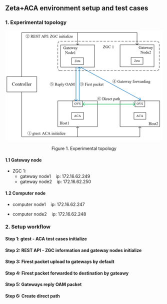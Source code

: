 ## Zeta+ACA environment setup and test cases

### 1. Experimental topology

![](images/Zeta_environment_setup.JPG)

<p align="center">Figure 1. Experimental topology</p>

#### 1.1 Gateway node

-   ZGC 1:
    -   gateway node1 &nbsp;&nbsp; ip: 172.16.62.249
    -   gateway node2 &nbsp;&nbsp; ip: 172.16.62.250

#### 1.2 Computer node

-   computer node1 &nbsp;&nbsp; ip: 172.16.62.247

-   computer node2 &nbsp;&nbsp; ip: 172.16.62.248



### 2. Setup workflow
#### Step 1: gtest - ACA test cases initialize

#### Step 2: REST API - ZGC information and gateway nodes initialize

#### Step 3: Firest packet upload to gateways by default

#### Step 4: Firest packet forwarded to destination by gateawy

#### Step 5: Gateways reply OAM packet

#### Step 6: Create direct path
